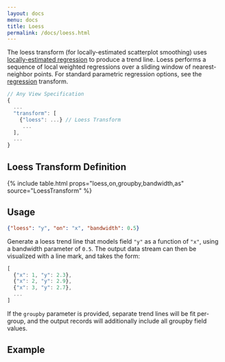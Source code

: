 ```yaml
---
layout: docs
menu: docs
title: Loess
permalink: /docs/loess.html
---
```


The loess transform (for locally-estimated scatterplot smoothing) uses [locally-estimated regression](https://en.wikipedia.org/wiki/Local_regression) to produce a trend line. Loess performs a sequence of local weighted regressions over a sliding window of nearest-neighbor points. For standard parametric regression options, see the [regression](regression.html) transform.

```js
// Any View Specification
{
  ...
  "transform": [
    {"loess": ...} // Loess Transform
     ...
  ],
  ...
}
```

## Loess Transform Definition

{% include table.html props="loess,on,groupby,bandwidth,as" source="LoessTransform" %}

## Usage

```json
{"loess": "y", "on": "x", "bandwidth": 0.5}
```

Generate a loess trend line that models field `"y"` as a function of `"x"`, using a bandwidth parameter of `0.5`. The output data stream can then be visualized with a line mark, and takes the form:

```js
[
  {"x": 1, "y": 2.3},
  {"x": 2, "y": 2.9},
  {"x": 3, "y": 2.7},
  ...
]
```

If the `groupby` parameter is provided, separate trend lines will be fit per-group, and the output records will additionally include all groupby field values.

## Example

<div class="vl-example" data-name="layer_point_line_loess"></div>

